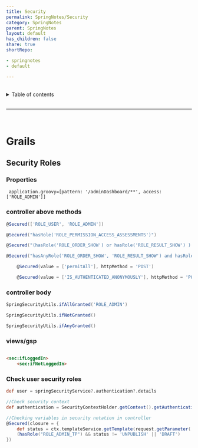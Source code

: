 ```yaml
---
title: Security
permalink: SpringNotes/Security
category: SpringNotes
parent: SpringNotes
layout: default
has_children: false
share: true
shortRepo:

- springnotes
- default

---
```


<br/>    

<details markdown="block">    
<summary>    
Table of contents    
</summary>    
{: .text-delta }    
1. TOC    
{:toc}    
</details>    

<br/>    

***    

<br/>    

# Grails

## Security Roles

### Properties

```properties    
 application.groovy=[pattern: '/adminDashboard/**', access: ['ROLE_ADMIN']]    
 ```    

### controller above methods

```groovy     
@Secured(['ROLE_USER', 'ROLE_ADMIN'])     
```    

```groovy     
@Secured("hasRole('ROLE_PERMISSION_ACCESS_ASSESSMENTS')")     
 ```    

 ```groovy     
@Secured("(hasRole('ROLE_ORDER_SHOW') or hasRole('ROLE_RESULT_SHOW') ) and hasRole('ROLE_PERMISSION_ACCESS_ASSESSMENTS')")     
 ```    

 ```groovy     
@Secured("hasAnyRole('ROLE_ORDER_SHOW', 'ROLE_RESULT_SHOW') and hasRole('ROLE_PERMISSION_ACCESS_ASSESSMENTS')")    
```    

```groovy    
    @Secured(value = ['permitAll'], httpMethod = 'POST')    
```    

```groovy    
    @Secured(value = ['IS_AUTHENTICATED_ANONYMOUSLY'], httpMethod = 'POST')    
```    

### controller body

```groovy    
SpringSecurityUtils.ifAllGranted('ROLE_ADMIN')

SpringSecurityUtils.ifNotGranted()

SpringSecurityUtils.ifAnyGranted()     
```    

### views/gsp

```html    

<sec:ifLoggedIn>
    <sec:ifNotLoggedIn>     
```    

### Check user security roles

```groovy    
def user = springSecurityService?.authentication?.details

//Check security context     
def authentication = SecurityContextHolder.getContext().getAuthentication()

//Checking variables in security notation in controller     
@Secured(closure = {
    def status = ctx.templateService.getTemplate(request.getParameter('id')).status.name()
    (hasRole("ROLE_ADMIN_TP") && status != 'UNPUBLISH' || 'DRAFT')
})     
```